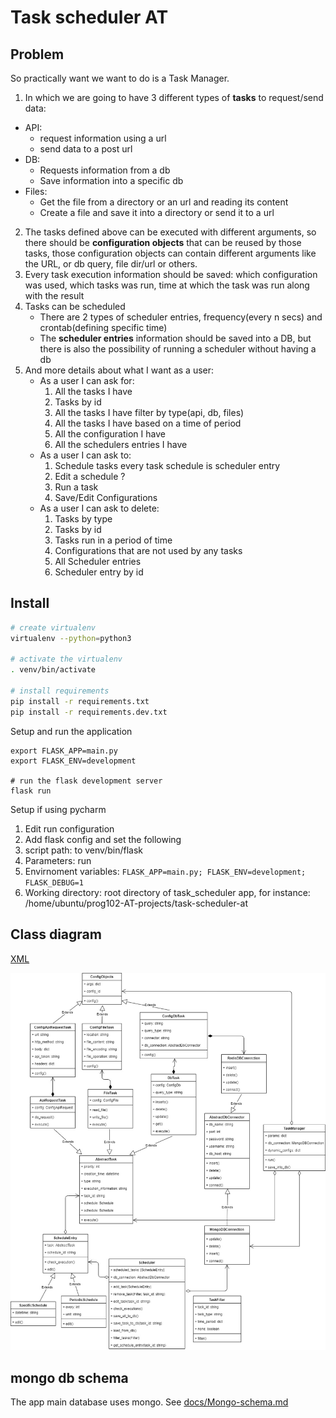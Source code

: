 # Task scheduler AT
## Problem

So practically want we want to do is a Task Manager.
 
1. In which we are going to have 3 different types of **tasks** to request/send data:
  * API:
    - request information using a url
    - send data to a post url
  * DB:
    - Requests information from a db
    - Save information into a specific db
  * Files:
    - Get the file from a directory or an url and reading its content
    - Create a file and save it into a directory or send it to a url
2. The tasks defined above can be executed with different arguments, so there should be **configuration objects** that can be reused by those tasks, those configuration objects can contain different arguments like the URL, or db query, file dir/url or others.
3. Every task  execution information should be saved: which configuration was used, which tasks was run, time at which the task was run along with the result
4. Tasks can be scheduled
   - There are 2 types of scheduler entries, frequency(every n secs) and crontab(defining specific time)
   - The **scheduler entries** information should be saved into a DB, but there is also the possibility of running a scheduler without having a db
5. And more details about what I want as a user:
   - As a user I can ask for:
      1. All the tasks I have
      2. Tasks by id
      3. All the tasks I have filter by type(api, db, files)
      4. All the tasks I have based on a time of period
      5. All the configuration I have
      6. All the schedulers entries I have
   - As a user I can ask to:
      1. Schedule tasks every task schedule is scheduler entry
      2. Edit a schedule ?
      3. Run a task
      4. Save/Edit Configurations
   - As a user I can ask to delete:
      1. Tasks by type
      2. Tasks by id
      3. Tasks run in a period of time
      4. Configurations that are not used by any tasks
      5. All Scheduler entries
      6. Scheduler entry by id

## Install

```bash
# create virtualenv
virtualenv --python=python3

# activate the virtualenv
. venv/bin/activate

# install requirements
pip install -r requirements.txt
pip install -r requirements.dev.txt
```
Setup and run the application
```
export FLASK_APP=main.py
export FLASK_ENV=development

# run the flask development server
flask run
```

Setup if using pycharm

1. Edit run configuration
2. Add flask config and set the following
3. script path: to venv/bin/flask
4. Parameters: run
5. Envirnoment variables: `FLASK_APP=main.py; FLASK_ENV=development; FLASK_DEBUG=1`
6. Working directory: root directory of task_scheduler app, for instance: /home/ubuntu/prog102-AT-projects/task-scheduler-at

## Class diagram

[XML](docs/task-manager.xml)

![diagram](docs/task-manager.jpg)

## mongo db schema

The app main database uses mongo. See [docs/Mongo-schema.md](docs/Mongo-schema.md)

